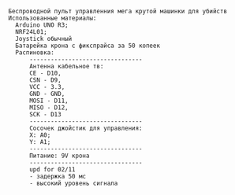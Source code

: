     Беспроводной пульт управленния мега крутой машинки для убийств 
    Использованные материалы:
      Arduino UNO R3;
      NRF24L01;
      Joystick обычный
      Батарейка крона с фикспрайса за 50 копеек
      Распиновка:
          --------------------------------
          Антенна кабельное тв:
          CE - D10, 
          CSN - D9, 
          VCC - 3.3, 
          GND - GND, 
          MOSI - D11, 
          MISO - D12, 
          SCK - D13
          --------------------------------
          Сосочек джойстик для управления:
          X: A0;
          Y: A1;
          --------------------------------
          Питание: 9V крона
          --------------------------------
          upd for 02/11
          - задержка 50 мс
          - высокий уровень сигнала
    
